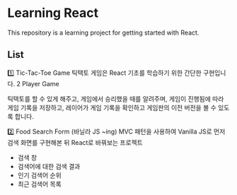 # Learning React

This repository is a learning project for getting started with React.

## List

1️⃣ Tic-Tac-Toe Game
틱택토 게임은 React 기초를 학습하기 위한 간단한 구현입니다. 2 Player Game

틱택토를 할 수 있게 해주고, 게임에서 승리했을 때를 알려주며, 게임이 진행됨에 따라 게임 기록을 저장하고, 레이어가 게임 기록을 확인하고 게임판의 이전 버전을 볼 수 있도록 합니다.

2️⃣ Food Search Form (바닐라 JS ~ing)
MVC 패턴을 사용하여 Vanilla JS로 먼저 검색 화면를 구현해본 뒤 React로 바꿔보는 프로젝트

- 검색 창
- 검색어에 대한 검색 결과
- 인기 검색어 순위
- 최근 검색어 목록
